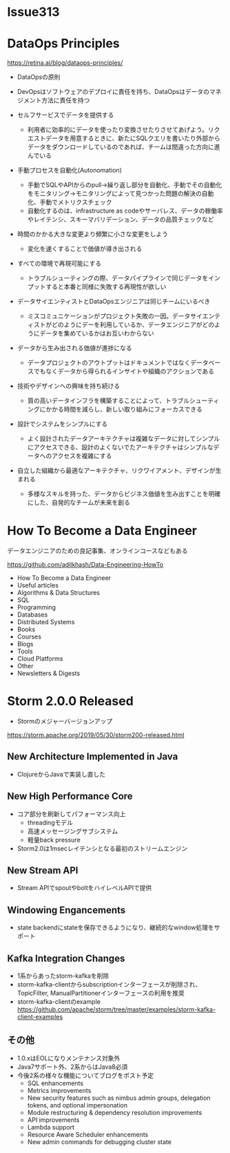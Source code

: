Issue313
===

# DataOps Principles

https://retina.ai/blog/dataops-principles/

* DataOpsの原則

* DevOpsはソフトウェアのデプロイに責任を持ち、DataOpsはデータのマネジメント方法に責任を持つ
* セルフサービスでデータを提供する
    * 利用者に効率的にデータを使ったり変換させたりさせてあげよう。リクエストデータを用意するときに、新たにSQLクエリを書いたり外部からデータをダウンロードしているのであれば、チームは間違った方向に進んでいる
* 手動プロセスを自動化(Autonomation)
    * 手動でSQLやAPIからのpull->繰り返し部分を自動化、手動でその自動化をモニタリング->モニタリングによって見つかった問題の解決の自動化、手動でメトリクスチェック
    * 自動化するのは、infrastructure as codeやサーバレス、データの稼働率やレイテンシ、スキーマバリデーション、データの品質チェックなど
* 時間のかかる大きな変更より頻繁に小さな変更をしよう
    * 変化を速くすることで価値が導き出される
* すべての環境で再現可能にする
    * トラブルシューティングの際、データパイプラインで同じデータをインプットすると本番と同様に失敗する再現性が欲しい
* データサイエンティストとDataOpsエンジニアは同じチームにいるべき
    * ミスコミュニケーションがプロジェクト失敗の一因。データサイエンティストがどのようにデーを利用しているか、データエンジニアがどのようにデータを集めているかはお互いわからない
* データから生み出される価値が進捗になる
    * データプロジェクトのアウトプットはドキュメントではなくデータベースでもなくデータから得られるインサイトや組織のアクションである
* 技術やデザインへの興味を持ち続ける
    * 質の高いデータインフラを構築することによって、トラブルシューティングにかかる時間を減らし、新しい取り組みにフォーカスできる
* 設計でシステムをシンプルにする
    * よく設計されたデータアーキテクチャは複雑なデータに対してシンプルにアクセスできる、設計のよくないでたアーキテクチャはシンプルなデータへのアクセスを複雑にする
* 自立した組織から最適なアーキテクチャ、リクワイアメント、デザインが生まれる
    * 多様なスキルを持った、データからビジネス価値を生み出すことを明確にした、自発的なチームが未来を創る

# How To Become a Data Engineer

データエンジニアのための良記事集、オンラインコースなどもある

https://github.com/adilkhash/Data-Engineering-HowTo

* How To Become a Data Engineer
* Useful articles
* Algorithms & Data Structures
* SQL
* Programming
* Databases
* Distributed Systems
* Books
* Courses
* Blogs
* Tools
* Cloud Platforms
* Other
* Newsletters & Digests

# Storm 2.0.0 Released

* Stormのメジャーバージョンアップ

https://storm.apache.org/2019/05/30/storm200-released.html

## New Architecture Implemented in Java

* ClojureからJavaで実装し直した

## New High Performance Core

* コア部分を刷新してパフォーマンス向上
    * threadingモデル
    * 高速メッセージングサブシステム
    * 軽量back pressure
* Storm2.0は1msecレイテンシとなる最初のストリームエンジン

## New Stream API

* Stream APIでspoutやboltをハイレベルAPIで提供

## Windowing Engancements

* state backendにstateを保存できるようになり、継続的なwindow処理をサポート

## Kafka Integration Changes

* 1系からあったstorm-kafkaを削除
* storm-kafka-clientからsubscriptionインターフェースが削除され、TopicFilter, ManualPartitionerインターフェースの利用を推奨
* storm-kafka-clientのexample https://github.com/apache/storm/tree/master/examples/storm-kafka-client-examples

## その他

* 1.0.xはEOLになりメンテナンス対象外
* Java7サポート外、2系からはJava8必須
* 今後2系の様々な機能についてブログをポスト予定
    * SQL enhancements
    * Metrics improvements
    * New security features such as nimbus admin groups, delegation tokens, and optional impersonation
    * Module restructuring & dependency resolution improvements
    * API improvements
    * Lambda support
    * Resource Aware Scheduler enhancements
    * New admin commands for debugging cluster state
